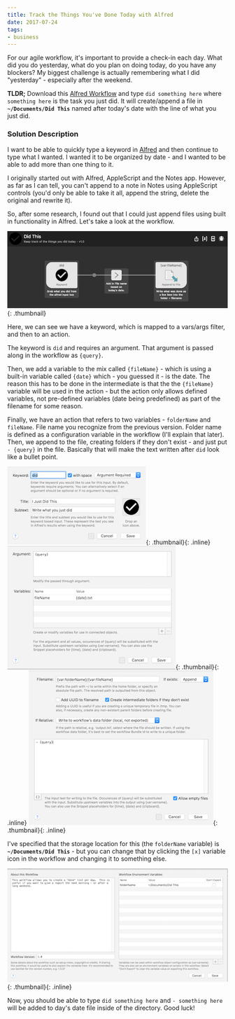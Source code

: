 ```yaml
---
title: Track the Things You've Done Today with Alfred
date: 2017-07-24
tags:
- business
---
```

For our agile workflow, it's important to provide a check-in each day.  What did you do yesterday, what do you plan on doing today, do you have any blockers?  My biggest challenge is actually remembering what I did "yesterday" - especially after the weekend.

<!--more-->

**TLDR;** Download this [Alfred Workflow](/uploads/2017/did-this.alfredworkflow) and type `did something here` where `something here` is the task you just did. It will create/append a file in **`~/Documents/Did This`** named after today's date with the line of what you just did.

### Solution Description

I want to be able to quickly type a keyword in [Alfred](https://www.alfredapp.com/) and then continue to type what I wanted.  I wanted it to be organized by date - and I wanted to be able to add more than one thing to it. 

I originally started out with Alfred, AppleScript and the Notes app.  However, as far as I can tell, you can't append to a note in Notes using AppleScript controls (you'd only be able to take it all, append the string, delete the original and rewrite it).  

So, after some research, I found out that I could just append files using built in functionality in Alfred.  Let's take a look at the workflow.

[![Workflow](/uploads/2017/did-this-workflow-screenshot-1-thumb.png)](/uploads/2017/did-this-workflow-screenshot-1.png){: .thumbnail}

Here, we can see we have a keyword, which is mapped to a vars/args filter, and then to an action.  

The keyword is `did` and requires an argument.  That argument is passed along in the workflow as `{query}`.

Then, we add a variable to the mix called `{fileName}` - which is using a built-in variable called `{date}` which - you guessed it - is the date.  The reason this has to be done in the intermediate is that the the `{fileName}` variable will be used in the action - but the action only allows defined variables, not pre-defined variables (date being predefined) as part of the filename for some reason.

Finally, we have an action that refers to two variables - `folderName` and `fileName`.  File name you recognize from the previous version.  Folder name is defined as a configuration variable in the workflow (I'll explain that later).  Then, we append to the file, creating folders if they don't exist - and just put `- {query}` in the file.  Basically that will make the text written after `did` look like a bullet point.

[![Keyword](/uploads/2017/did-this-workflow-screenshot-2-thumb.png)](/uploads/2017/did-this-workflow-screenshot-2.png){: .thumbnail}{: .inline}
[![ArgsVars](/uploads/2017/did-this-workflow-screenshot-3-thumb.png)](/uploads/2017/did-this-workflow-screenshot-3.png){: .thumbnail}{: .inline}
[![Action](/uploads/2017/did-this-workflow-screenshot-4-thumb.png)](/uploads/2017/did-this-workflow-screenshot-5.png){: .thumbnail}{: .inline}

I've specified that the storage location for this (the `folderName` variable) is **`~/Documents/Did This`** - but you can change that by clicking the `[x]` variable icon in the workflow and changing it to something else.

[![Variables](/uploads/2017/did-this-workflow-screenshot-5-thumb.png)](/uploads/2017/did-this-workflow-screenshot-5.png){: .thumbnail}{: .inline}

Now, you should be able to type `did something here` and `- something here` will be added to day's date file inside of the directory.  Good luck!



